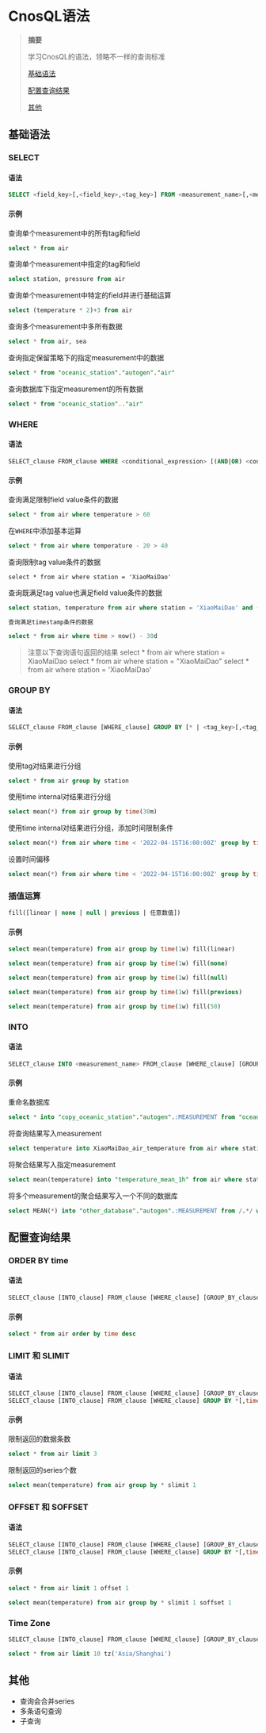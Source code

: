 # CnosQL语法

> **摘要**
> 
> 学习CnosQL的语法，领略不一样的查询标准
> 
> [基础语法](#基础语法)
> 
> [配置查询结果](#配置查询结果)
> 
> [其他](#其他)

## 基础语法

### SELECT

#### 语法
```sql
SELECT <field_key>[,<field_key>,<tag_key>] FROM <measurement_name>[,<measurement_name>]
```

#### 示例
查询单个measurement中的所有tag和field
```sql
select * from air
```
查询单个measurement中指定的tag和field
```sql
select station, pressure from air
```
查询单个measurement中特定的field并进行基础运算
```sql
select (temperature * 2)+3 from air
```
查询多个measurement中多所有数据
```sql
select * from air, sea
```
查询指定保留策略下的指定measurement中的数据
```sql
select * from "oceanic_station"."autogen"."air"
```

查询数据库下指定measurement的所有数据
```sql
select * from "oceanic_station".."air"
```

### WHERE

#### 语法
```sql
SELECT_clause FROM_clause WHERE <conditional_expression> [(AND|OR) <conditional_expression> [...]]
```

#### 示例

查询满足限制field value条件的数据
```sql
select * from air where temperature > 60
```

在`WHERE`中添加基本运算
```sql
select * from air where temperature - 20 > 40
```

查询限制tag value条件的数据
```
select * from air where station = 'XiaoMaiDao'
```

查询既满足tag value也满足field value条件的数据
```sql
select station, temperature from air where station = 'XiaoMaiDao' and (temperature > 50 and temperature < 60)
```

```sql
查询满足timestamp条件的数据
```
```sql
select * from air where time > now() - 30d
```

> 注意以下查询语句返回的结果
> select * from air where station = XiaoMaiDao
> select * from air where station = "XiaoMaiDao"
> select * from air where station = 'XiaoMaiDao'

### GROUP BY
#### 语法
```sql
SELECT_clause FROM_clause [WHERE_clause] GROUP BY [* | <tag_key>[,<tag_key]]
```
#### 示例
使用tag对结果进行分组
```sql
select * from air group by station
```

使用time internal对结果进行分组
```sql
select mean(*) from air group by time(30m)
```

使用time internal对结果进行分组，添加时间限制条件

```sql
select mean(*) from air where time < '2022-04-15T16:00:00Z' group by time(30m)
```

设置时间偏移
```sql
select mean(*) from air where time < '2022-04-15T16:00:00Z' group by time(30m,60m)
```

### 插值运算

```sql
fill([linear | none | null | previous | 任意数值])
```

#### 示例

```sql
select mean(temperature) from air group by time(1w) fill(linear)
```

```sql
select mean(temperature) from air group by time(1w) fill(none)
```

```sql
select mean(temperature) from air group by time(1w) fill(null)
```

```sql
select mean(temperature) from air group by time(1w) fill(previous)
```

```sql
select mean(temperature) from air group by time(1w) fill(50)
```


### INTO

#### 语法
```sql
SELECT_clause INTO <measurement_name> FROM_clause [WHERE_clause] [GROUP_BY_clause]
```
#### 示例

重命名数据库
```sql
select * into "copy_oceanic_station"."autogen".:MEASUREMENT from "oceanic_station"."autogen"./.*/ group by *
```

将查询结果写入measurement
```sql
select temperature into XiaoMaiDao_air_temperature from air where station = 'XiaoMaiDao'
```

将聚合结果写入指定measurement
```sql
select mean(temperature) into "temperature_mean_1h" from air where station = 'XiaoMaiDao' and time >= '2022-03-01T00:00:00Z' and time <= '2022-04-01T00:00:00Z' group by time(1h)
```

将多个measurement的聚合结果写入一个不同的数据库

```sql
select MEAN(*) into "other_database"."autogen".:MEASUREMENT from /.*/ where time >= '2022-03-01T00:00:00Z' and time <= '2022-04-01T00:06:00Z' group by time(1h)
```


## 配置查询结果

### ORDER BY time

#### 语法
```sql
SELECT_clause [INTO_clause] FROM_clause [WHERE_clause] [GROUP_BY_clause] ORDER BY time DESC
```
#### 示例

```sql
select * from air order by time desc
```

### LIMIT 和 SLIMIT

#### 语法
```sql
SELECT_clause [INTO_clause] FROM_clause [WHERE_clause] [GROUP_BY_clause] [ORDER_BY_clause] LIMIT <N>
SELECT_clause [INTO_clause] FROM_clause [WHERE_clause] GROUP BY *[,time(<time_interval>)] [ORDER_BY_clause] SLIMIT <N>
```
#### 示例

限制返回的数据条数
```sql
select * from air limit 3
```
限制返回的series个数
```sql
select mean(temperature) from air group by * slimit 1
```


### OFFSET 和 SOFFSET
#### 语法
```sql
SELECT_clause [INTO_clause] FROM_clause [WHERE_clause] [GROUP_BY_clause] [ORDER_BY_clause] LIMIT_clause OFFSET <N> [SLIMIT_clause]
SELECT_clause [INTO_clause] FROM_clause [WHERE_clause] GROUP BY *[,time(time_interval)] [ORDER_BY_clause] [LIMIT_clause] [OFFSET_clause] SLIMIT_clause SOFFSET <N>
```
#### 示例
```sql
select * from air limit 1 offset 1
```
```sql
select mean(temperature) from air group by * slimit 1 soffset 1
```

### Time Zone
```sql
SELECT_clause [INTO_clause] FROM_clause [WHERE_clause] [GROUP_BY_clause] [ORDER_BY_clause] [LIMIT_clause] [OFFSET_clause] [SLIMIT_clause] [SOFFSET_clause] tz('<time_zone>')
```
```sql
select * from air limit 10 tz('Asia/Shanghai')
```


## 其他

- 查询会合并series
- 多条语句查询
- 子查询